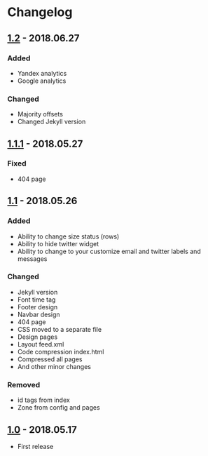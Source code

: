 # Changelog
## [1.2] - 2018.06.27
### Added
- Yandex analytics
- Google analytics

### Changed
- Majority offsets
- Changed Jekyll version

## [1.1.1] - 2018.05.27
### Fixed
- 404 page

## [1.1] - 2018.05.26
### Added
- Ability to change size status (rows)
- Ability to hide twitter widget
- Ability to change to your customize email and twitter labels and messages

### Changed
- Jekyll version
- Font time tag
- Footer design
- Navbar design
- 404 page
- CSS moved to a separate file
- Design pages
- Layout feed.xml
- Code compression index.html
- Compressed all pages
- And other minor changes

### Removed
- id tags from index
- Zone from config and pages

## [1.0] - 2018.05.17
- First release

[1.2]: https://gitlab.com/tophackr/status/tags/v1.2
[1.1.1]: https://gitlab.com/tophackr/status/tags/v1.1.1
[1.1]: https://gitlab.com/tophackr/status/tags/v1.1
[1.0]: https://gitlab.com/tophackr/status/tags/v1.0
